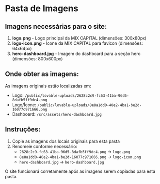 # Pasta de Imagens

## Imagens necessárias para o site:

1. **logo.png** - Logo principal da MIX CAPITAL (dimensões: 300x80px)
2. **logo-icon.png** - Ícone da MIX CAPITAL para favicon (dimensões: 64x64px)
3. **hero-dashboard.jpg** - Imagem do dashboard para a seção hero (dimensões: 800x600px)

## Onde obter as imagens:

As imagens originais estão localizadas em:
- Logo: `/public/lovable-uploads/2628c2c9-fc63-41ba-96d5-8dafb5ff9dc4.png`
- Logo/Ícone: `/public/lovable-uploads/8e8a1dd0-40e2-4ba1-be2d-16077c971666.png`
- Dashboard: `/src/assets/hero-dashboard.jpg`

## Instruções:

1. Copie as imagens dos locais originais para esta pasta
2. Renomeie conforme necessário:
   - `2628c2c9-fc63-41ba-96d5-8dafb5ff9dc4.png` → `logo.png`
   - `8e8a1dd0-40e2-4ba1-be2d-16077c971666.png` → `logo-icon.png`
   - `hero-dashboard.jpg` → `hero-dashboard.jpg`

O site funcionará corretamente após as imagens serem copiadas para esta pasta.